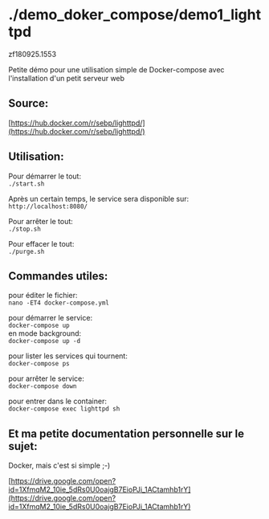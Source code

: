 # ./demo_doker_compose/demo1_lighttpd
zf180925.1553

Petite démo pour une utilisation simple de Docker-compose avec l'installation d'un petit serveur web

## Source:
[https://hub.docker.com/r/sebp/lighttpd/](https://hub.docker.com/r/sebp/lighttpd/)


## Utilisation:

Pour démarrer le tout:<br>
`./start.sh`

Après un certain temps, le service sera disponible sur:<br>
`http://localhost:8080/`

Pour arrêter le tout:<br>
`./stop.sh`

Pour effacer le tout:<br>
`./purge.sh`


## Commandes utiles:

pour éditer le fichier:<br>
`nano -ET4 docker-compose.yml`

pour démarrer le service:<br>
`docker-compose up`<br>
en mode background:<br>
`docker-compose up -d`

pour lister les services qui tournent:<br>
`docker-compose ps`

pour arrêter le service:<br>
`docker-compose down`

pour entrer dans le container:<br>
`docker-compose exec lighttpd sh`


## Et ma petite documentation personnelle sur le sujet:

Docker, mais c'est si simple ;-)

[https://drive.google.com/open?id=1XfmqM2_10ie_5dRs0U0oajgB7EioPJi_1ACtamhb1rY](https://drive.google.com/open?id=1XfmqM2_10ie_5dRs0U0oajgB7EioPJi_1ACtamhb1rY)
